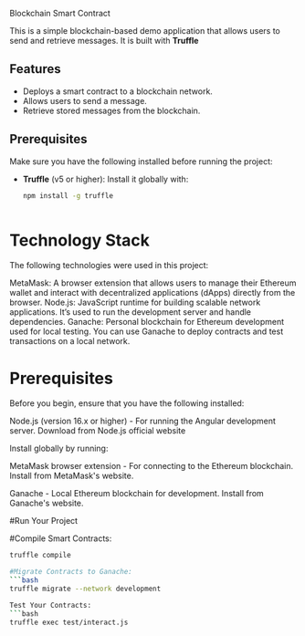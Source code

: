 Blockchain Smart Contract

This is a simple blockchain-based demo application that allows users to send and retrieve messages. 
It is built with **Truffle**


## Features
- Deploys a smart contract to a blockchain network.
- Allows users to send a message.
- Retrieve stored messages from the blockchain.

## Prerequisites

Make sure you have the following installed before running the project:
- **Truffle** (v5 or higher): Install it globally with:
  ```bash
  npm install -g truffle



#  Technology Stack
The following technologies were used in this project:

MetaMask: A browser extension that allows users to manage their Ethereum wallet and interact with decentralized applications (dApps) directly from the browser.
Node.js: JavaScript runtime for building scalable network applications. It’s used to run the development server and handle dependencies.
Ganache: Personal blockchain for Ethereum development used for local testing. You can use Ganache to deploy contracts and test transactions on a local network.


# Prerequisites
Before you begin, ensure that you have the following installed:

Node.js (version 16.x or higher) - For running the Angular development server.
Download from Node.js official website

Install globally by running:

MetaMask browser extension - For connecting to the Ethereum blockchain.
Install from MetaMask's website.

Ganache - Local Ethereum blockchain for development.
Install from Ganache's website.

#Run Your Project

#Compile Smart Contracts:
```bash
truffle compile

#Migrate Contracts to Ganache:
```bash
truffle migrate --network development

Test Your Contracts:
```bash
truffle exec test/interact.js
